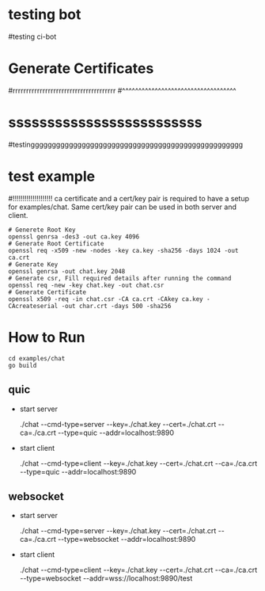 # testing bot
#testing ci-bot
# Generate Certificates 
#rrrrrrrrrrrrrrrrrrrrrrrrrrrrrrrrrrrrrr
#^^^^^^^^^^^^^^^^^^^^^^^^^^^^^^^^^^^
# sssssssssssssssssssssssss
#testingggggggggggggggggggggggggggggggggggggggggggggggggg
# test example
#!!!!!!!!!!!!!!!!!!!!
ca certificate and a cert/key pair is required to have a setup for examples/chat. Same cert/key pair can be used in both server and client.

	# Generete Root Key
	openssl genrsa -des3 -out ca.key 4096
	# Generate Root Certificate
	openssl req -x509 -new -nodes -key ca.key -sha256 -days 1024 -out ca.crt
	# Generate Key
	openssl genrsa -out chat.key 2048
	# Generate csr, Fill required details after running the command
	openssl req -new -key chat.key -out chat.csr
	# Generate Certificate
	openssl x509 -req -in chat.csr -CA ca.crt -CAkey ca.key -CAcreateserial -out char.crt -days 500 -sha256 

# How to Run

    cd examples/chat
    go build

## quic
- start server

	./chat --cmd-type=server --key=./chat.key --cert=./chat.crt --ca=./ca.crt --type=quic --addr=localhost:9890
- start client

	./chat --cmd-type=client --key=./chat.key --cert=./chat.crt --ca=./ca.crt --type=quic --addr=localhost:9890

## websocket
- start server

	./chat --cmd-type=server --key=./chat.key --cert=./chat.crt --ca=./ca.crt --type=websocket --addr=localhost:9890
- start client

	./chat --cmd-type=client --key=./chat.key --cert=./chat.crt --ca=./ca.crt --type=websocket --addr=wss://localhost:9890/test
